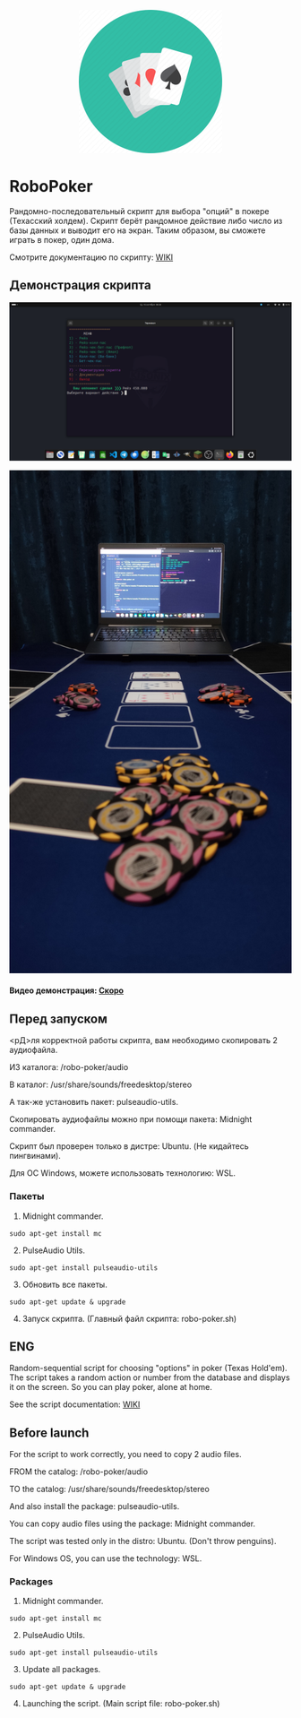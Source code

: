 <p align="center"><img src="github/img/logo.png" width="256"></p>

# RoboPoker
Рандомно-последовательный скрипт для выбора "опций" в покере (Техасский холдем).
Скрипт берёт рандомное действие либо число из базы данных и выводит его на экран.
Таким образом, вы сможете играть в покер, один дома. 

Смотрите документацию по скрипту: [WIKI](https://github.com/Kisonix-Dev/RoboPoker/wiki/%D0%9D%D0%B0%D1%87%D0%B0%D0%BB%D0%BE)

## Демонстрация скрипта
<p align="center"><img src="github/img/image-terminal.png"></p>
<p align="center"><img src="github/img/image.jpg"></p>

#### Видео демонстрация: [Скоро](#)

## Перед запуском
<pД>ля корректной работы скрипта, вам необходимо скопировать 2 аудиофайла.</p>
<p>ИЗ каталога: /robo-poker/audio</p>
<p>В каталог: /usr/share/sounds/freedesktop/stereo</p>
<p>А так-же установить пакет: pulseaudio-utils.</p>
<p>Скопировать аудиофайлы можно при помощи пакета: Midnight commander.</p>
<p>Скрипт был проверен только в дистре: Ubuntu. (Не кидайтесь пингвинами).</p>
<p>Для ОС Windows, можете использовать технологию: WSL.</p>

### Пакеты
1. Midnight commander.
```
sudo apt-get install mc
```
2. PulseAudio Utils.
```
sudo apt-get install pulseaudio-utils
```
3. Обновить все пакеты.
```
sudo apt-get update & upgrade
```
4. Запуск скрипта. (Главный файл скрипта: robo-poker.sh)

## ENG 
Random-sequential script for choosing "options" in poker (Texas Hold'em). 
The script takes a random action or number from the database and displays it on the screen. 
So you can play poker, alone at home.

See the script documentation: [WIKI](https://github.com/Kisonix-Dev/RoboPoker/wiki/Start)

## Before launch
<p>For the script to work correctly, you need to copy 2 audio files.</p>
<p>FROM the catalog: /robo-poker/audio</p>
<p>TO the catalog: /usr/share/sounds/freedesktop/stereo</p>
<p>And also install the package: pulseaudio-utils.</p>
<p>You can copy audio files using the package: Midnight commander.</p>
<p>The script was tested only in the distro: Ubuntu. (Don't throw penguins).</p>
<p>For Windows OS, you can use the technology: WSL.</p>

### Packages
1. Midnight commander.
```
sudo apt-get install mc
```
2. PulseAudio Utils.
```
sudo apt-get install pulseaudio-utils
```
3. Update all packages.
```
sudo apt-get update & upgrade
```
4. Launching the script. (Main script file: robo-poker.sh)